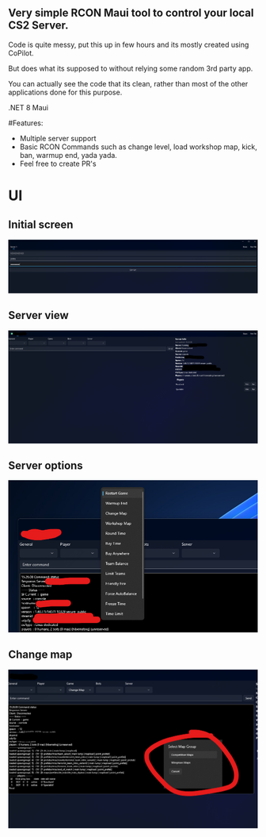 ## Very simple RCON Maui tool to control your local CS2 Server. 

Code is quite messy, put this up in few hours and its mostly created using CoPilot. 

But does what its supposed to without relying some random 3rd party app. 

You can actually see the code that its clean, rather than most of the other applications done for this purpose. 

.NET 8 Maui 

#Features: 
- Multiple server support
- Basic RCON Commands such as change level, load workshop map, kick, ban, warmup end, yada yada.
- Feel free to create PR's



# UI

## Initial screen
![alt text](https://github.com/Joona89/RconCopilot/blob/master/Media/Initalscreen.png?raw=true)

## Server view
![alt text](https://github.com/Joona89/RconCopilot/blob/master/Media/ServerView.png?raw=true)

## Server options
![alt text](https://github.com/Joona89/RconCopilot/blob/master/Media/ServerOptions.png?raw=true)

## Change map
![alt text](https://github.com/Joona89/RconCopilot/blob/master/Media/MapChange.png?raw=true)
